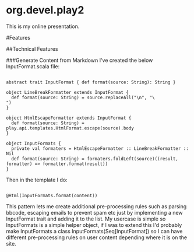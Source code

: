 org.devel.play2
===============

This is my online presentation.

#Features

##Technical Features

###Generate Content from Markdown
I've created the below InputFormat.scala file:

<code>
abstract trait InputFormat { def format(source: String): String }
</code>

<code>
object LineBreakFormatter extends InputFormat {
  def format(source: String) = source.replaceAll("\n", "\<br/\>")
}
</code>

<code>
object HtmlEscapeFormatter extends InputFormat {
  def format(source: String) = play.api.templates.HtmlFormat.escape(source).body
}
</code>

<code>
object InputFormats {
  private val formaters = HtmlEscapeFormatter :: LineBreakFormatter :: Nil
  def format(source: String) = formaters.foldLeft(source)((result, formatter) => formatter.format(result))
}
</code>

Then in the template I do:

<code>
@Html(InputFormats.format(content))
</code>

This pattern lets me create additional pre-processing rules such as parsing bbcode, escaping emails to prevent spam etc just by implementing a new InputFormat trait and adding it to the list. My usercase is simple so InputFormats is a simple helper object, if I was to extend this I'd probably make InputFormats a class InputFormats(Seq[InputFormat]) so I can have different pre-processing rules on user content depending where it is on the site.
